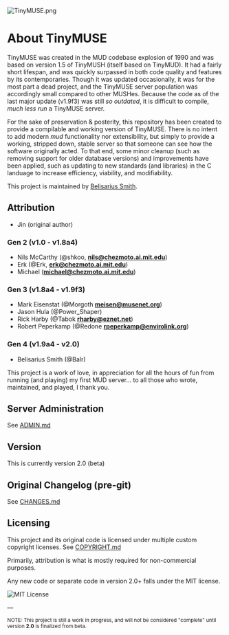 ![TinyMUSE.png](https://belisariussmith.com/external/TinyMUSE.png "TinyMUSE.png")

# About TinyMUSE

TinyMUSE was created in the MUD codebase explosion of 1990 and was based on version 1.5 of TinyMUSH (itself based on TinyMUD). It had a fairly short lifespan, and was quickly surpassed in both code quality and features by its contemporaries. Though it was updated occasionally, it was for the most part a dead project, and the TinyMUSE server population was accordingly small compared to other MUSHes. Because the code as of the last major update (v1.9f3) was still *so outdated*, it is difficult to compile, *much less run* a TinyMUSE server.

For the sake of preservation &amp; posterity, this repository has been created to provide a compilable and working version of TinyMUSE. There is no intent to add modern _mud_ functionality nor extensibility, but simply to provide a working, stripped down, stable server so that someone can see how the software originally acted. To that end, some minor cleanup (such as removing support for older database versions) and improvements have been applied, such as updating to new standards (and libraries) in the C landuage to increase efficiency, viability, and modifiability.

This project is maintained by [Belisarius Smith](https://www.belisariussmith.com/ "Belisarius Smith").

## Attribution

- Jin (original author)

### Gen 2 (v1.0 - v1.8a4)
- Nils McCarthy (@shkoo, **nils@chezmoto.ai.mit.edu**)
- Erk (@Erk, **erk@chezmoto.ai.mit.edu**)
- Michael (**michael@chezmoto.ai.mit.edu**)

### Gen 3 (v1.8a4 - v1.9f3)
- Mark Eisenstat (@Morgoth **meisen@musenet.org**)
- Jason Hula (@Power_Shaper)
- Rick Harby (@Tabok **rharby@eznet.net**)
- Robert Peperkamp (@Redone **rpeperkamp@envirolink.org**) 

### Gen 4 (v1.9a4 - v2.0)
- Belisarius Smith (@Balr)

This project is a work of love, in appreciation for all the hours of fun from running (and playing) my first MUD server... to all those who wrote, maintained, and played, I thank you.

## Server Administration

See [ADMIN.md](ADMIN.md)

## Version

This is currently version 2.0 (beta)

## Original Changelog (pre-git)

See [CHANGES.md](CHANGES.md)

## Licensing

This project and its original code is licensed under multiple custom copyright licenses. See [COPYRIGHT.md](COPYRIGHT.md)

Primarily, attribution is what is mostly required for non-commercial purposes.

Any new code or separate code in version 2.0+ falls under the MIT license.

![MIT License](https://belisariussmith.com/external/mitlicense.png)

—

<sup>NOTE: This project is still a work in progress, and will not be considered "complete" until version **2.0** is finalized from beta.</sup>
